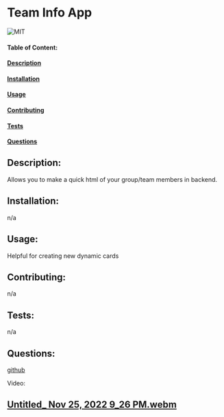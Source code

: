 # Team Info App

![MIT](https://img.shields.io/badge/License-MIT-blue)

#### Table of Content:

#### [Description](#description)

#### [Installation](#installation)

#### [Usage](#usage)

#### [Contributing](#contributing)

#### [Tests](#tests)

#### [Questions](#questions)

## Description:

Allows you to make a quick html of your group/team members in backend.

## Installation:

n/a

## Usage:

Helpful for creating new dynamic cards

## Contributing:

n/a

## Tests:

n/a

## Questions:

[github](https://github.com/https://github.com/Slimshady079/Team-Info-App)

Video:

## [Untitled_ Nov 25, 2022 9_26 PM.webm](https://user-images.githubusercontent.com/115417230/204072234-e6d41a20-71a1-4c76-87aa-6ae0bc30291b.webm)


